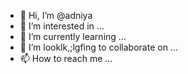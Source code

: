 - 👋 Hi, I’m @adniya
- 👀 I’m interested in ...
- 🌱 I’m currently learning ...
- 💞️ I’m looklk,;lgfing to collaborate on ...
- 📫 How to reach me ...

<!---
adniya/adniya is a ✨ special ✨ repository because its `README.md` (this file) appears on your GitHub profile.
You can click the Preview link to take a look at your changes.
--->
